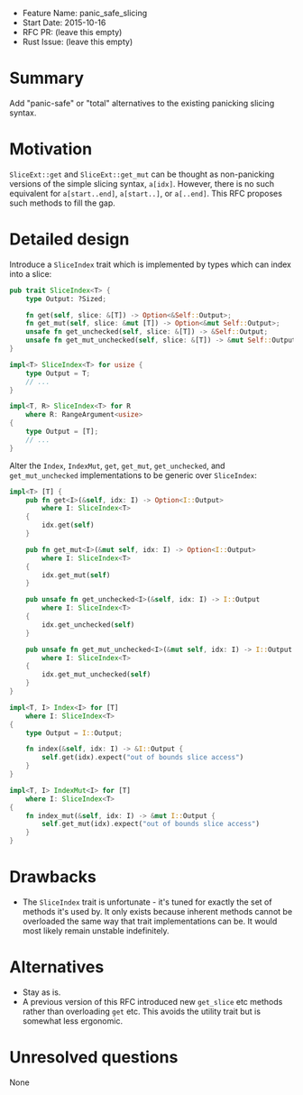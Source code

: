 - Feature Name: panic_safe_slicing
- Start Date: 2015-10-16
- RFC PR: (leave this empty)
- Rust Issue: (leave this empty)

# Summary

Add "panic-safe" or "total" alternatives to the existing panicking slicing syntax.

# Motivation

`SliceExt::get` and `SliceExt::get_mut` can be thought as non-panicking versions of the simple
slicing syntax, `a[idx]`. However, there is no such equivalent for `a[start..end]`, `a[start..]`,
or `a[..end]`. This RFC proposes such methods to fill the gap.

# Detailed design

Introduce a `SliceIndex` trait which is implemented by types which can index into a slice:
```rust
pub trait SliceIndex<T> {
    type Output: ?Sized;

    fn get(self, slice: &[T]) -> Option<&Self::Output>;
    fn get_mut(self, slice: &mut [T]) -> Option<&mut Self::Output>;
    unsafe fn get_unchecked(self, slice: &[T]) -> &Self::Output;
    unsafe fn get_mut_unchecked(self, slice: &[T]) -> &mut Self::Output;
}

impl<T> SliceIndex<T> for usize {
    type Output = T;
    // ...
}

impl<T, R> SliceIndex<T> for R
    where R: RangeArgument<usize>
{
    type Output = [T];
    // ...
}
```

Alter the `Index`, `IndexMut`, `get`, `get_mut`, `get_unchecked`, and `get_mut_unchecked`
implementations to be generic over `SliceIndex`:
```rust
impl<T> [T] {
    pub fn get<I>(&self, idx: I) -> Option<I::Output>
        where I: SliceIndex<T>
    {
        idx.get(self)
    }

    pub fn get_mut<I>(&mut self, idx: I) -> Option<I::Output>
        where I: SliceIndex<T>
    {
        idx.get_mut(self)
    }

    pub unsafe fn get_unchecked<I>(&self, idx: I) -> I::Output
        where I: SliceIndex<T>
    {
        idx.get_unchecked(self)
    }

    pub unsafe fn get_mut_unchecked<I>(&mut self, idx: I) -> I::Output
        where I: SliceIndex<T>
    {
        idx.get_mut_unchecked(self)
    }
}

impl<T, I> Index<I> for [T]
    where I: SliceIndex<T>
{
    type Output = I::Output;

    fn index(&self, idx: I) -> &I::Output {
        self.get(idx).expect("out of bounds slice access")
    }
}

impl<T, I> IndexMut<I> for [T]
    where I: SliceIndex<T>
{
    fn index_mut(&self, idx: I) -> &mut I::Output {
        self.get_mut(idx).expect("out of bounds slice access")
    }
}
```

# Drawbacks

- The `SliceIndex` trait is unfortunate - it's tuned for exactly the set of methods it's used by.
  It only exists because inherent methods cannot be overloaded the same way that trait
  implementations can be. It would most likely remain unstable indefinitely.

# Alternatives

- Stay as is.
- A previous version of this RFC introduced new `get_slice` etc methods rather than overloading
  `get` etc. This avoids the utility trait but is somewhat less ergonomic.

# Unresolved questions

None
